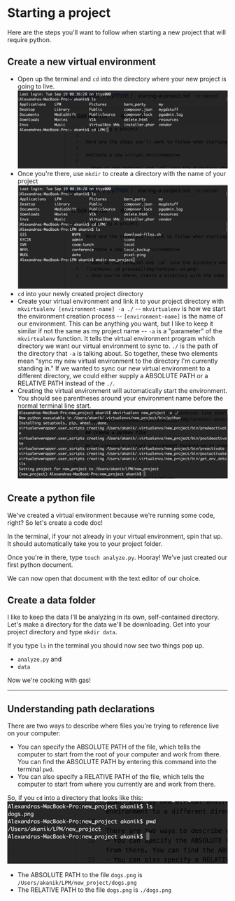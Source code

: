 # Starting a project

Here are the steps you'll want to follow when starting a new project that will require python.

## Create a new virtual environment

- Open up the terminal and `cd` into the directory where your new project is going to live.
![terminal cd process](img/terminal-cd.png)
- Once you're there, use `mkdir` to create a directory with the name of your project
![terminal mkdir process](img/terminal-mkdir.png)
- `cd` into your newly created project directory
- Create your virtual environment and link it to your project directory with `mkvirtualenv [environment-name] -a ./`
-- `mkvirtualenv` is how we start the environment creation process
-- `[environment-name]` is the name of our environment. This can be anything you want, but I like to keep it similar if not the same as my project name
-- `-a` is a "parameter" of the `mkvirtualenv` function. It tells the virtual environment program which directory we want our virtual environment to sync to. `./` is the path of the directory that `-a` is talking about. So together, these two elements mean "sync my new virtual environment to the directory I'm currently standing in." If we wanted to sync our new virtual environment to a different directory, we could either supply a ABSOLUTE PATH or a RELATIVE PATH instead of the `./`.
- Creating the virtual environment will automatically start the environment. You should see parentheses around your environment name before the normal terminal line start.
![terminal environment declaration](img/terminal-environment-declaration.png)

## Create a python file

We've created a virtual environment because we're running some code, right? So let's create a code doc!

In the terminal, if your not already in your virtual environment, spin that up. It should automatically take you to your project folder.

Once you're in there, type `touch analyze.py`. Hooray! We've just created our first python document.

We can now open that document with the text editor of our choice.

## Create a data folder

I like to keep the data I'll be analyzing in its own, self-contained directory. Let's make a directory for the data we'll be downloading. Get into your project directory and type `mkdir data`. 

If you type `ls` in the terminal you should now see two things pop up. 
- `analyze.py` and 
- `data`

Now we're cooking with gas!

--------

## Understanding path declarations

There are two ways to describe where files you're trying to reference live on your computer:
- You can specify the ABSOLUTE PATH of the file, which tells the computer to start from the root of your computer and work from there. You can find the ABSOLUTE PATH by entering this command into the terminal `pwd`.
- You can also specify a RELATIVE PATH of the file, which tells the computer to start from where you currently are and work from there.

So, if you `cd` into a directory that looks like this:
![terminal relative path](img/terminal-relative-path.png)
- The ABSOLUTE PATH to the file `dogs.png` is `/Users/akanik/LPM/new_project/dogs.png`
- The RELATIVE PATH to the file `dogs.png` is `./dogs.png`

